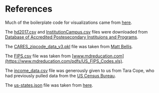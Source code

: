 References
==============================

Much of the boilerplate code for visualizations came from [here](https://altair-viz.github.io/gallery/index.html#bar-charts).


The [hd2017.csv](https://github.com/stibbs1998/admissions_internship/blob/master/data/external/hd2017.csv) and [InstitutionCampus.csv](https://github.com/stibbs1998/admissions_internship/blob/master/data/external/InstitutionCampus.csv) files were downloaded from [Database of Accredited Postesecondary Instituions and Programs](https://ope.ed.gov/dapip/#/home).


The [CARES_zipcode_data_v3.pkl](https://github.com/stibbs1998/admissions_internship/blob/master/data/external/CARES_zipcode_data_v3.pkl) file was taken from [Matt Bellis](https://github.com/mattbellis/CARES_tools/blob/master/CARES_zipcode_data_v3.pkl).


The [FIPS.csv](https://github.com/stibbs1998/admissions_internship/blob/master/data/external/FIPS.csv) file was taken from [www.mdreducation.com](https://www.mdreducation.com/pdfs/US_FIPS_Codes.xls).

The [income_data.csv](https://github.com/stibbs1998/admissions_internship/blob/master/data/external/income_data.csv) file was generously given to us from Tara Cope, who had previously pulled data from the [US Census Bureau](https://factfinder.census.gov/faces/nav/jsf/pages/index.xhtml?).

The [us-states.json](https://github.com/stibbs1998/admissions_internship/blob/master/data/external/us-states.json) file was taken from [here](https://github.com/PublicaMundi/MappingAPI/blob/master/data/geojson/us-states.json).
